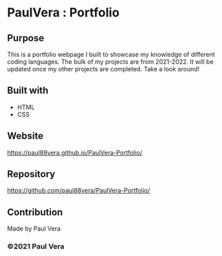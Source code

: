 # PaulVera : Portfolio

## Purpose
This is a portfolio webpage I built to showcase my knowledge of different coding languages. The bulk of my projects are from 2021-2022. It will be updated once my other projects are completed. Take a look around!

## Built with
* HTML
* CSS

## Website
https://paul88vera.github.io/PaulVera-Portfolio/

## Repository
https://github.com/paul88vera/PaulVera-Portfolio/

## Contribution
Made by Paul Vera

### ©2021 Paul Vera
